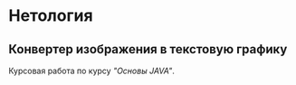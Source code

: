 # Нетология
## Конвертер изображения в текстовую графику
Курсовая работа по курсу *"Основы JAVA"*. 
